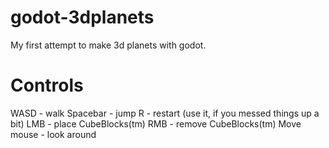 # godot-3dplanets
My first attempt to make 3d planets with godot.

# Controls
WASD - walk
Spacebar - jump
R - restart (use it, if you messed things up a bit)
LMB - place CubeBlocks(tm)
RMB - remove CubeBlocks(tm)
Move mouse - look around
